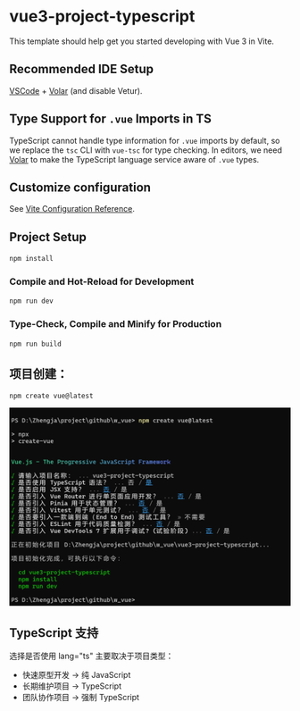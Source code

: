 # vue3-project-typescript

This template should help get you started developing with Vue 3 in Vite.

## Recommended IDE Setup

[VSCode](https://code.visualstudio.com/) + [Volar](https://marketplace.visualstudio.com/items?itemName=Vue.volar) (and disable Vetur).

## Type Support for `.vue` Imports in TS

TypeScript cannot handle type information for `.vue` imports by default, so we replace the `tsc` CLI with `vue-tsc` for type checking. In editors, we need [Volar](https://marketplace.visualstudio.com/items?itemName=Vue.volar) to make the TypeScript language service aware of `.vue` types.

## Customize configuration

See [Vite Configuration Reference](https://vite.dev/config/).

## Project Setup

```sh
npm install
```

### Compile and Hot-Reload for Development

```sh
npm run dev
```

### Type-Check, Compile and Minify for Production

```sh
npm run build
```

## 项目创建：

```
npm create vue@latest
```

![project.png](project.png)

## TypeScript 支持

选择是否使用 lang="ts" 主要取决于项目类型：

* 快速原型开发 → 纯 JavaScript
* 长期维护项目 → TypeScript
* 团队协作项目 → 强制 TypeScript

